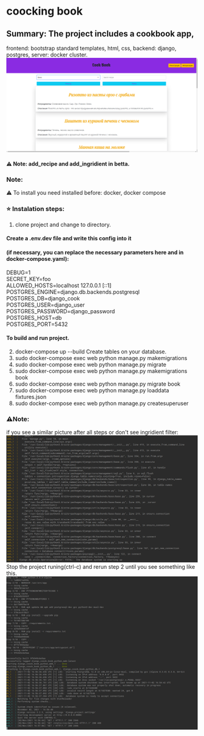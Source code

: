 # coocking book
## Summary: The project includes a cookbook app, 
frontend: bootstrap standard templates, html, css, 
backend: django, postgres, 
server: docker cluster.
![Alt text](./13.png)
#### :warning: Note: add_recipe and add_ingridient in betta.

### Note:
:warning: To install you need installed before: docker, docker compose

### :star: Instalation steps:
1) clone project and change to directory.
#### Create a .env.dev file and write this config into it
#### (if necessary, you can replace the necessary parameters here and in docker-compose.yaml):
DEBUG=1<br>
SECRET_KEY=foo<br>
ALLOWED_HOSTS=localhost 127.0.0.1 [::1]<br>
POSTGRES_ENGINE=django.db.backends.postgresql<br>
POSTGRES_DB=django_cook<br>
POSTGRES_USER=django_user<br>
POSTGRES_PASSWORD=django_password<br>
POSTGRES_HOST=db<br>
POSTGRES_PORT=5432<br>
#### To build and run project.
2) docker-compose up --build
Create tables on your database.
3) sudo docker-compose exec web python manage.py makemigrations
4) sudo docker-compose exec web python manage.py migrate
5) sudo docker-compose exec web python manage.py makemigrations book
6) sudo docker-compose exec web python manage.py migrate book
7) sudo docker-compose exec web python manage.py loaddata fixtures.json
8) sudo docker-compose exec web python manage.py createsuperuser
### :warning:Note: 
if you see a similar picture after all steps or don't see ingridient filter:
![Alt text](./12.png)
Stop the project runing(ctrl-c) and rerun step 2
until you see something like this.
![Alt text](./11.png)
